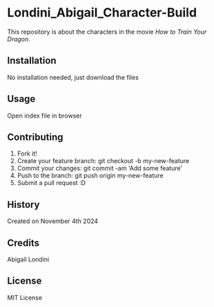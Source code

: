 # Londini_Abigail_Character-Build
This repository is about the characters in the movie *How to Train Your Dragon*.

## Installation
No installation needed, just download the files

## Usage
Open index file in browser

## Contributing
1. Fork it!
2. Create your feature branch: git checkout -b my-new-feature
3. Commit your changes: git commit -am 'Add some feature'
4. Push to the branch: git push origin my-new-feature
5. Submit a pull request :D

## History
Created on November 4th 2024

## Credits
Abigail Londini

## License
MIT License

